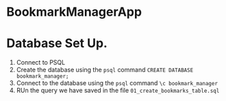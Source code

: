 # BookmarkManagerApp

# Database Set Up.

1. Connect to PSQL
2. Create the database using the `psql` command `CREATE DATABASE bookmark_manager;`
3. Connect to the database using the `psql` command `\c bookmark_manager`
4. RUn the query we have saved in the file `01_create_bookmarks_table.sql`